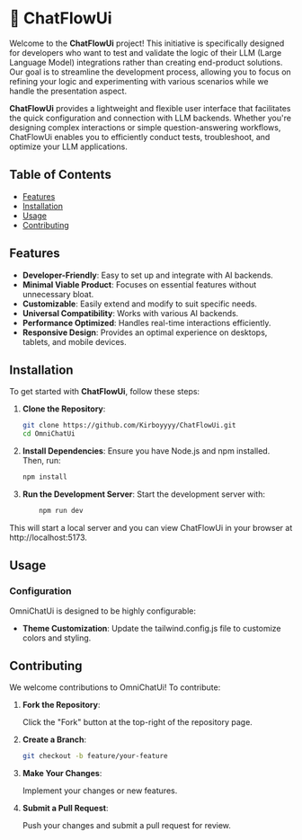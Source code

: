 # 💬 ChatFlowUi

Welcome to the **ChatFlowUi** project! This initiative is specifically designed for developers who want to test and validate the logic of their LLM (Large Language Model) integrations rather than creating end-product solutions. Our goal is to streamline the development process, allowing you to focus on refining your logic and experimenting with various scenarios while we handle the presentation aspect.

**ChatFlowUi** provides a lightweight and flexible user interface that facilitates the quick configuration and connection with LLM backends. Whether you're designing complex interactions or simple question-answering workflows, ChatFlowUi enables you to efficiently conduct tests, troubleshoot, and optimize your LLM applications.

## Table of Contents

- [Features](#features)
- [Installation](#installation)
- [Usage](#usage)
- [Contributing](#contributing)

## Features

- **Developer-Friendly**: Easy to set up and integrate with AI backends.
- **Minimal Viable Product**: Focuses on essential features without unnecessary bloat.
- **Customizable**: Easily extend and modify to suit specific needs.
- **Universal Compatibility**: Works with various AI backends.
- **Performance Optimized**: Handles real-time interactions efficiently.
- **Responsive Design**: Provides an optimal experience on desktops, tablets, and mobile devices.

## Installation

To get started with **ChatFlowUi**, follow these steps:

1. **Clone the Repository**:
    ```bash
    git clone https://github.com/Kirboyyyy/ChatFlowUi.git
    cd OmniChatUi
    ```
2. **Install Dependencies**:
    Ensure you have Node.js and npm installed. Then, run:
    ```bash
    npm install
    ```
3. **Run the Development Server**:
    Start the development server with:
    ```bash
        npm run dev
    ```

This will start a local server and you can view ChatFlowUi in your browser at http://localhost:5173.

## Usage

### Configuration

OmniChatUi is designed to be highly configurable:

- **Theme Customization**: Update the tailwind.config.js file to customize colors and styling.

## Contributing

We welcome contributions to OmniChatUi! To contribute:

1. **Fork the Repository**:
    
    Click the "Fork" button at the top-right of the repository page.
2. **Create a Branch**:
    ```bash
    git checkout -b feature/your-feature
    ```
3. **Make Your Changes**:

    Implement your changes or new features.
4. **Submit a Pull Request**:
    
    Push your changes and submit a pull request for review.
